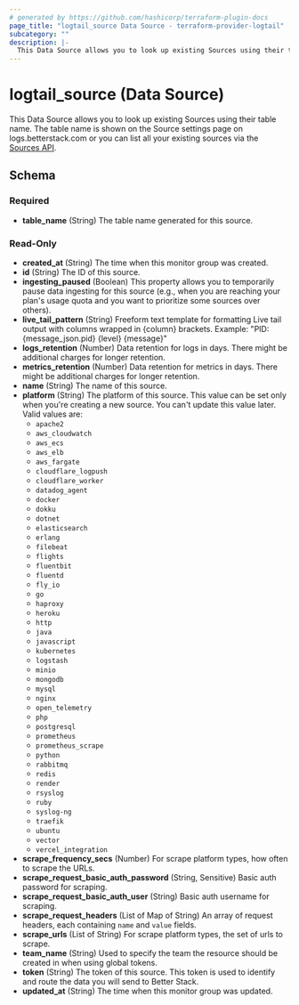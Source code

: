 ```yaml
---
# generated by https://github.com/hashicorp/terraform-plugin-docs
page_title: "logtail_source Data Source - terraform-provider-logtail"
subcategory: ""
description: |-
  This Data Source allows you to look up existing Sources using their table name. The table name is shown on the Source settings page on logs.betterstack.com or you can list all your existing sources via the Sources API https://betterstack.com/docs/logs/api/list-all-existing-sources/.
---
```


# logtail_source (Data Source)

This Data Source allows you to look up existing Sources using their table name. The table name is shown on the Source settings page on logs.betterstack.com or you can list all your existing sources via the [Sources API](https://betterstack.com/docs/logs/api/list-all-existing-sources/).



<!-- schema generated by tfplugindocs -->
## Schema

### Required

- **table_name** (String) The table name generated for this source.

### Read-Only

- **created_at** (String) The time when this monitor group was created.
- **id** (String) The ID of this source.
- **ingesting_paused** (Boolean) This property allows you to temporarily pause data ingesting for this source (e.g., when you are reaching your plan's usage quota and you want to prioritize some sources over others).
- **live_tail_pattern** (String) Freeform text template for formatting Live tail output with columns wrapped in {column} brackets. Example: "PID: {message_json.pid} {level} {message}"
- **logs_retention** (Number) Data retention for logs in days. There might be additional charges for longer retention.
- **metrics_retention** (Number) Data retention for metrics in days. There might be additional charges for longer retention.
- **name** (String) The name of this source.
- **platform** (String) The platform of this source. This value can be set only when you're creating a new source. You can't update this value later. Valid values are:
    - `apache2`
    - `aws_cloudwatch`
    - `aws_ecs`
    - `aws_elb`
    - `aws_fargate`
    - `cloudflare_logpush`
    - `cloudflare_worker`
    - `datadog_agent`
    - `docker`
    - `dokku`
    - `dotnet`
    - `elasticsearch`
    - `erlang`
    - `filebeat`
    - `flights`
    - `fluentbit`
    - `fluentd`
    - `fly_io`
    - `go`
    - `haproxy`
    - `heroku`
    - `http`
    - `java`
    - `javascript`
    - `kubernetes`
    - `logstash`
    - `minio`
    - `mongodb`
    - `mysql`
    - `nginx`
    - `open_telemetry`
    - `php`
    - `postgresql`
    - `prometheus`
    - `prometheus_scrape`
    - `python`
    - `rabbitmq`
    - `redis`
    - `render`
    - `rsyslog`
    - `ruby`
    - `syslog-ng`
    - `traefik`
    - `ubuntu`
    - `vector`
    - `vercel_integration`
- **scrape_frequency_secs** (Number) For scrape platform types, how often to scrape the URLs.
- **scrape_request_basic_auth_password** (String, Sensitive) Basic auth password for scraping.
- **scrape_request_basic_auth_user** (String) Basic auth username for scraping.
- **scrape_request_headers** (List of Map of String) An array of request headers, each containing `name` and `value` fields.
- **scrape_urls** (List of String) For scrape platform types, the set of urls to scrape.
- **team_name** (String) Used to specify the team the resource should be created in when using global tokens.
- **token** (String) The token of this source. This token is used to identify and route the data you will send to Better Stack.
- **updated_at** (String) The time when this monitor group was updated.


